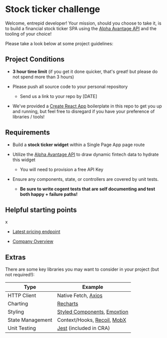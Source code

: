 # Stock ticker challenge

Welcome, entrepid developer!  Your mission, should you choose to take it, is to build a financial stock ticker SPA using the [Alpha Avantage API](https://www.alphavantage.co/) and the tooling of your choice!

Please take a look below at some project guidelines:

## Project Conditions

- **3 hour time limit** (if you get it done quicker, that's great! but please do not spend more than 3 hours)

- Please push all source code to your personal repository
  - Send us a link to your repo by [DATE]

- We've provided a [Create React App](https://reactjs.org/docs/create-a-new-react-app.html) boilerplate in this repo to get you up and running, but feel free to disregard if you have your preference of libraries / tools!

## Requirements

- Build a **stock ticker widget** within a Single Page App page route

- Utilize the [Alpha Avantage API](https://www.alphavantage.co/) to draw dynamic fintech data to hydrate this widget
  - You will need to provision a free API Key

- Ensure any components, state, or controllers are covered by unit tests.
  - **Be sure to write cogent tests that are self documenting and test both happy + failure paths!**

## Helpful starting points
x
- [Latest pricing endpoint](https://www.alphavantage.co/documentation/#latestprice)

- [Company Overview](https://www.alphavantage.co/documentation/#company-overview)


## Extras

There are some key libraries you may want to consider in your project (but not required!):

|       Type        |       Example        |
|------------------ | -------------------- |
|     HTTP Client   |   Native Fetch, [Axios](https://github.com/axios/axios) |
|   Charting | [Recharts](https://github.com/recharts/recharts) |
| Styling    | [Styled Components](https://github.com/styled-components/styled-components), [Emoxtion](https://github.com/emotion-js/emotion) |
| State Management  | Context/Hooks, [Recoil](https://github.com/facebookexperimental/Recoil), [MobX](https://github.com/mobxjs/mobx) |
| Unit Testing | [Jest](https://github.com/facebook/jest) (included in CRA) |
